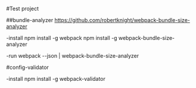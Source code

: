 #Test project

##bundle-analyzer
https://github.com/robertknight/webpack-bundle-size-analyzer

-install
npm install -g webpack
npm install -g webpack-bundle-size-analyzer

-run
webpack --json | webpack-bundle-size-analyzer

#config-validator

-install
npm install -g webpack-validator


